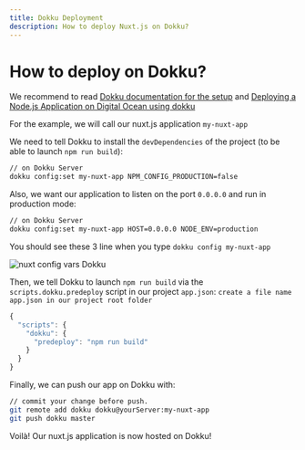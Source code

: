 ```yaml
---
title: Dokku Deployment
description: How to deploy Nuxt.js on Dokku?
---
```


# How to deploy on Dokku?

We recommend to read [Dokku documentation for the setup](http://dokku.viewdocs.io/dokku/getting-started/installation/) and [Deploying a Node.js Application on Digital Ocean using dokku](http://jakeklassen.com/post/deploying-a-node-app-on-digital-ocean-using-dokku/)

For the example, we will call our nuxt.js application `my-nuxt-app`

We need to tell Dokku to install the `devDependencies` of the project (to be able to launch `npm run build`):
```bash
// on Dokku Server
dokku config:set my-nuxt-app NPM_CONFIG_PRODUCTION=false
```

Also, we want our application to listen on the port `0.0.0.0` and run in production mode:
```bash
// on Dokku Server
dokku config:set my-nuxt-app HOST=0.0.0.0 NODE_ENV=production
```

You should see these 3 line when you type `dokku config my-nuxt-app`

![nuxt config vars Dokku](https://i.imgur.com/9FNsaoQ.png)

Then, we tell Dokku to launch `npm run build` via the `scripts.dokku.predeploy` script in our project `app.json`:
`create a file name app.json in our project root folder`
```js
{
  "scripts": {
    "dokku": {
      "predeploy": "npm run build"
    }
  }
}
```

Finally, we can push our app on Dokku with:
```bash
// commit your change before push.
git remote add dokku dokku@yourServer:my-nuxt-app
git push dokku master
```

Voilà! Our nuxt.js application is now hosted on Dokku!
